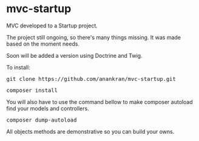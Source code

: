 # mvc-startup
MVC developed to a Startup project.

The project still ongoing, so there's many things missing. It was made based on the moment needs.

Soon will be added a version using Doctrine and Twig.

To install:

<pre>git clone https://github.com/anankran/mvc-startup.git</pre>

<pre>composer install</pre>

You will also have to use the command bellow to make composer autoload find your models and controllers.

<pre>composer dump-autoload</pre>

All objects methods are demonstrative so you can build your owns.
